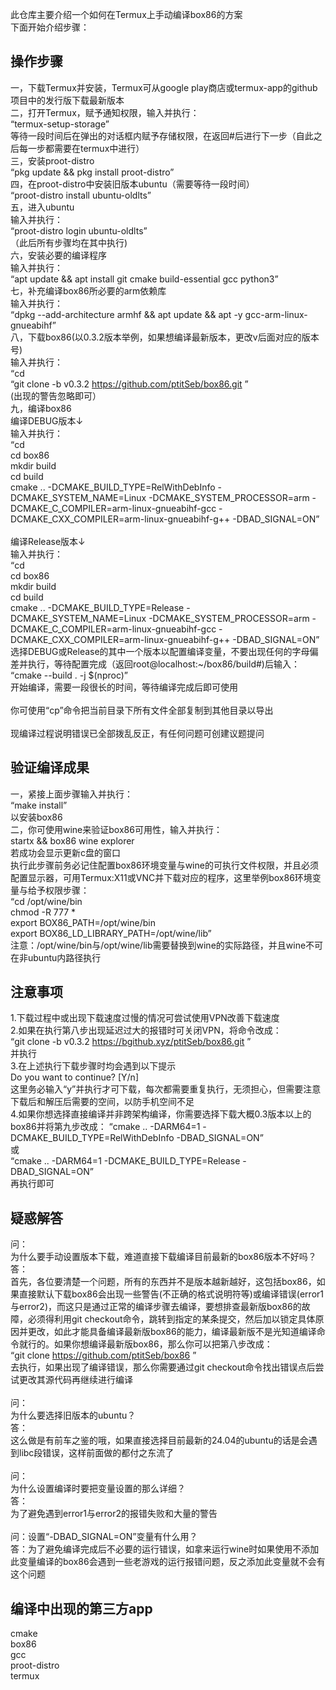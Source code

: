 此仓库主要介绍一个如何在Termux上手动编译box86的方案
<br>
下面开始介绍步骤：
## 操作步骤
一，下载Termux并安装，Termux可从google play商店或termux-app的github项目中的发行版下载最新版本
<br>
二，打开Termux，赋予通知权限，输入并执行：
<br>
“termux-setup-storage”
<br>
等待一段时间后在弹出的对话框内赋予存储权限，在返回#后进行下一步（自此之后每一步都需要在termux中进行）
<br>
三，安装proot-distro
<br>
“pkg update && pkg install proot-distro”
<br>
四，在proot-distro中安装旧版本ubuntu（需要等待一段时间）
<br>
“proot-distro install ubuntu-oldlts”
<br>
五，进入ubuntu
<br>
输入并执行：
<br>
“proot-distro login ubuntu-oldlts”
<br>
（此后所有步骤均在其中执行)
<br>
六，安装必要的编译程序
<br>
输入并执行：
<br>
“apt update && apt install git cmake build-essential gcc python3”
<br>
七，补充编译box86所必要的arm依赖库
<br>
输入并执行：
<br>
“dpkg --add-architecture armhf &&  apt update && apt -y gcc-arm-linux-gnueabihf”
<br>
八，下载box86(以0.3.2版本举例，如果想编译最新版本，更改v后面对应的版本号)
<br>
输入并执行：
<br>
“cd
<br>
“git clone -b v0.3.2 https://github.com/ptitSeb/box86.git ”
<br>
(出现的警告忽略即可）
<br>
九，编译box86
<br>
编译DEBUG版本↓
<br>
输入并执行：
<br>
“cd
<br>
cd box86
<br>
mkdir build
<br>
cd build
<br>
cmake .. -DCMAKE_BUILD_TYPE=RelWithDebInfo -DCMAKE_SYSTEM_NAME=Linux -DCMAKE_SYSTEM_PROCESSOR=arm -DCMAKE_C_COMPILER=arm-linux-gnueabihf-gcc -DCMAKE_CXX_COMPILER=arm-linux-gnueabihf-g++ -DBAD_SIGNAL=ON”
<br>
<br>
编译Release版本↓
<br>
输入并执行：
<br>
“cd
<br>
cd box86
<br>
mkdir build
<br>
cd build
<br>
cmake .. -DCMAKE_BUILD_TYPE=Release -DCMAKE_SYSTEM_NAME=Linux -DCMAKE_SYSTEM_PROCESSOR=arm -DCMAKE_C_COMPILER=arm-linux-gnueabihf-gcc -DCMAKE_CXX_COMPILER=arm-linux-gnueabihf-g++ -DBAD_SIGNAL=ON”
<br>
选择DEBUG或Release的其中一个版本以配置编译变量，不要出现任何的字母偏差并执行，等待配置完成（返回root@localhost:~/box86/build#)后输入：
<br>
“cmake --build . -j $(nproc)”
<br>
开始编译，需要一段很长的时间，等待编译完成后即可使用
<br>
<br>
你可使用“cp”命令把当前目录下所有文件全部复制到其他目录以导出
<br>
<br>
现编译过程说明错误已全部拨乱反正，有任何问题可创建议题提问
<br>
## 验证编译成果
一，紧接上面步骤输入并执行：
<br>
“make install”
<br>
以安装box86
<br>
二，你可使用wine来验证box86可用性，输入并执行：
<br>
startx && box86 wine explorer
<br>
若成功会显示更新c盘的窗口
<br>
执行此步骤前务必记住配置box86环境变量与wine的可执行文件权限，并且必须配置显示器，可用Termux:X11或VNC并下载对应的程序，这里举例box86环境变量与给予权限步骤：
<br>
“cd /opt/wine/bin 
<br>
chmod -R 777 *
<br>
export BOX86_PATH=/opt/wine/bin
<br>
export BOX86_LD_LIBRARY_PATH=/opt/wine/lib”
<br>
注意：/opt/wine/bin与/opt/wine/lib需要替换到wine的实际路径，并且wine不可在非ubuntu内路径执行
<br>
## 注意事项
1.下载过程中或出现下载速度过慢的情况可尝试使用VPN改善下载速度
<br>
2.如果在执行第八步出现延迟过大的报错时可关闭VPN，将命令改成：
<br>
“git clone -b v0.3.2 https://bgithub.xyz/ptitSeb/box86.git ”
<br>
并执行
<br>
3.在上述执行下载步骤时均会遇到以下提示
<br>
Do you want to continue? [Y/n]
<br>
这里务必输入“y”并执行才可下载，每次都需要重复执行，无须担心，但需要注意下载后和解压后需要的空间，以防手机空间不足
<br>
4.如果你想选择直接编译并非跨架构编译，你需要选择下载大概0.3版本以上的box86并将第九步改成：
“cmake .. -DARM64=1 -DCMAKE_BUILD_TYPE=RelWithDebInfo -DBAD_SIGNAL=ON”
<br>
或
<br>
“cmake .. -DARM64=1 -DCMAKE_BUILD_TYPE=Release -DBAD_SIGNAL=ON”
<br>
再执行即可
<br>
## 疑惑解答
问：
<br>
为什么要手动设置版本下载，难道直接下载编译目前最新的box86版本不好吗？
<br>
答：
<br>
首先，各位要清楚一个问题，所有的东西并不是版本越新越好，这包括box86，如果直接默认下载box86会出现一些警告(不正确的格式说明符等)或编译错误(error1与error2)，而这只是通过正常的编译步骤去编译，要想排查最新版box86的故障，必须得利用git checkout命令，跳转到指定的某条提交，然后加以锁定具体原因并更改，如此才能具备编译最新版box86的能力，编译最新版不是光知道编译命令就行的。如果你想编译最新版box86，那么你可以把第八步改成：
<br>
“git clone https://github.com/ptitSeb/box86 ”
<br>
去执行，如果出现了编译错误，那么你需要通过git checkout命令找出错误点后尝试更改其源代码再继续进行编译
<br>
<br>
问：
<br>
为什么要选择旧版本的ubuntu？
<br>
答：
<br>
这么做是有前车之鉴的哦，如果直接选择目前最新的24.04的ubuntu的话是会遇到libc段错误，这样前面做的都付之东流了
<br>
<br>
问：
<br>
为什么设置编译时要把变量设置的那么详细？
<br>
答：
<br>
为了避免遇到error1与error2的报错失败和大量的警告
<br>
<br>
问：设置“-DBAD_SIGNAL=ON”变量有什么用？
<br>
答：为了避免编译完成后不必要的运行错误，如拿来运行wine时如果使用不添加此变量编译的box86会遇到一些老游戏的运行报错问题，反之添加此变量就不会有这个问题
<br>
## 编译中出现的第三方app
cmake
<br>
box86
<br>
gcc
<br>
proot-distro
<br>
termux